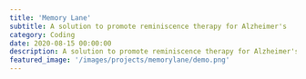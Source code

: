 ```yaml
---
title: 'Memory Lane'
subtitle: A solution to promote reminiscence therapy for Alzheimer's
category: Coding
date: 2020-08-15 00:00:00
description: A solution to promote reminiscence therapy for Alzheimer's
featured_image: '/images/projects/memorylane/demo.png'
---
```

